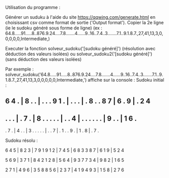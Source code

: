 Utilisation du programme :

Générer un suduku à l'aide du site https://qqwing.com/generate.html en choisissant csv comme format de sortie ('Output format'). 
Copier la 2e ligne (ie le sudoku généré sous forme de ligne) (ex : 64.8.....91.....8..876.9.24....7.8.......4......9..16..7.4..3.......7.1..9.1.8.7.,27,41,13,3,0,0,0,0,0,Intermediate,)

Executer la fonction solveur_sudoku('[sudoku généré]') (résolution avec déduction des valeurs isolées) ou solveur_sudoku2('[sudoku généré]') (sans déduction des valeurs isolées) 

Par exemple : solveur_sudoku('64.8.....91.....8..876.9.24....7.8.......4......9..16..7.4..3.......7.1..9.1.8.7.,27,41,13,3,0,0,0,0,0,Intermediate,') affiche sur la console :
Sudoku initial :


 6 4 . | 8 . . | . . . 
 9 1 . | . . . | . 8 . 
 . 8 7 | 6 . 9 | . 2 4 
----------------------
 . . . | . 7 . | 8 . . 
 . . . | . . 4 | . . . 
 . . . | 9 . . | 1 6 . 
----------------------
 . 7 . | 4 . . | 3 . . 
 . . . | . . 7 | . 1 . 
 . 9 . | 1 . 8 | . 7 . 

Sudoku résolu :


 6 4 5 | 8 2 3 | 7 9 1 
 9 1 2 | 7 4 5 | 6 8 3 
 3 8 7 | 6 1 9 | 5 2 4 

 5 6 9 | 3 7 1 | 8 4 2 
 1 2 8 | 5 6 4 | 9 3 7 
 7 3 4 | 9 8 2 | 1 6 5 

 2 7 1 | 4 9 6 | 3 5 8 
 8 5 6 | 2 3 7 | 4 1 9 
 4 9 3 | 1 5 8 | 2 7 6 
